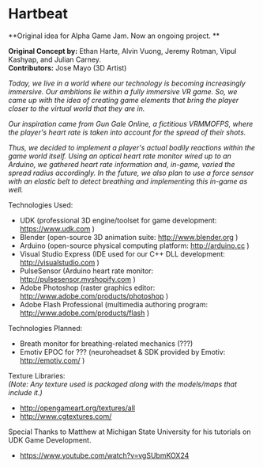 Hartbeat
========
**Original idea for Alpha Game Jam. Now an ongoing project. **

**Original Concept by:** Ethan Harte, Alvin Vuong, Jeremy Rotman, Vipul Kashyap, and Julian Carney.  
**Contributors:** Jose Mayo (3D Artist)

*Today, we live in a world where our technology is becoming increasingly immersive. Our ambitions lie within a fully immersive* *VR game. So, we came up with the idea of creating game elements that bring the player closer to the virtual world that they are* *in.*  

*Our inspiration came from Gun Gale Online, a fictitious VRMMOFPS, where the player's heart rate is taken into account for the* *spread of their shots.*  

*Thus, we decided to implement a player's actual bodily reactions within the game world itself. Using an optical heart rate* *monitor wired up to an Arduino, we gathered heart rate information and, in-game, varied the spread radius accordingly. In the* *future, we also plan to use a force sensor with an elastic belt to detect breathing and implementing this in-game as well.*  

Technologies Used:
- UDK (professional 3D engine/toolset for game development: https://www.udk.com )
- Blender (open-source 3D animation suite: http://www.blender.org )
- Arduino (open-source physical computing platform: http://arduino.cc )
- Visual Studio Express (IDE used for our C++ DLL development: http://visualstudio.com )
- PulseSensor (Arduino heart rate monitor: http://pulsesensor.myshopify.com )
- Adobe Photoshop (raster graphics editor: http://www.adobe.com/products/photoshop )
- Adobe Flash Professional (multimedia authoring program: http://www.adobe.com/products/flash )  

Technologies Planned:
- Breath monitor for breathing-related mechanics (???)
- Emotiv EPOC for ??? (neuroheadset & SDK provided by Emotiv: http://emotiv.com/ )

Texture Libraries:  
*(Note: Any texture used is packaged along with the models/maps that include it.)*
- http://opengameart.org/textures/all
- http://www.cgtextures.com/

Special Thanks to Matthew at Michigan State University for his tutorials on UDK Game Development.
- https://www.youtube.com/watch?v=vgSUbmKOX24

